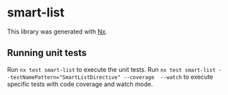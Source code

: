 # smart-list

This library was generated with [Nx](https://nx.dev).

## Running unit tests

Run `nx test smart-list` to execute the unit tests.
Run `nx test smart-list --testNamePattern="SmartListDirective" --coverage  --watch` to execute specific tests with code coverage and watch mode.
